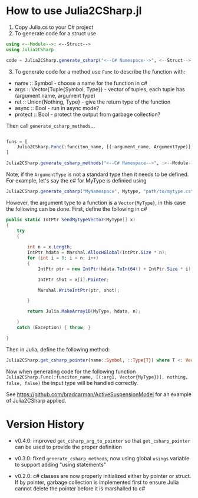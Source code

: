 # How to use Julia2CSharp.jl
1. Copy Julia.cs to your C# project
2. To generate code for a struct use 

```julia
using <--Module-->: <--Struct-->
using Julia2CSharp

code = Julia2CSharp.generate_csharp("<--C# Namespace-->", <--Struct-->, "path/to/outputclass.cs"); 
```

3. To generate code for a method use `Func` to describe the function with:

- name    :: Symbol - choose a name for the function in c#
- args    :: Vector{Tuple{Symbol, Type}} - vector of tuples, each tuple has (argument name, argument type)
- ret     :: Union{Nothing, Type} - give the return type of the function
- async   :: Bool - run in async mode?
- protect :: Bool - protect the output from garbage collection?

Then call `generate_csharp_methods`...

```julia

funs = [
    Julia2CSharp.Func(:funciton_name, [(:argument_name, ArgumentType)], nothing, false, false)    
]

Julia2CSharp.generate_csharp_methods("<--C# Namespace-->", :<--Module-->, funs, "path/to/ouputmethods.cs")
```

Note, if the `ArgumentType` is not a standard type then it needs to be defined.  For example, let's say the c# for MyType is definied using 

```julia
Julia2CSharp.generate_csharp("MyNamespace", Mytype, "path/to/mytype.cs")
```

However, the argument type to a function is a `Vector{MyType}`, in this case the following can be done.  First, define the following in c#

```c#
public static IntPtr SendMyTypeVector(MyType[] x)
{
    try
    {
        
        int n = x.Length;
        IntPtr hdata = Marshal.AllocHGlobal(IntPtr.Size * n);
        for (int i = 0; i < n; i++)
        {
            IntPtr ptr = new IntPtr(hdata.ToInt64() + IntPtr.Size * i);

            IntPtr shot = x[i].Pointer;

            Marshal.WriteIntPtr(ptr, shot);

        }

        return Julia.MakeArray1D(MyType, hdata, n);

    }
    catch (Exception) { throw; }

}
```

Then in Julia, define the following method:

```julia
Julia2CSharp.get_csharp_pointer(name::Symbol, ::Type{T}) where T <: Vector{MyType} = "SendMyTypeVector($name)"
```

Now when generating code for the following function `Julia2CSharp.Func(:funciton_name, [(:arg1, Vector{MyType})], nothing, false, false)` the input type will be handled correctly.


See https://github.com/bradcarman/ActiveSuspensionModel for an example of Julia2CSharp applied.

# Version History
- v0.4.0: improved `get_csharp_arg_to_pointer` so that `get_csharp_pointer` can be used to provide the proper definition

- v0.3.0: fixed `generate_csharp_methods`, now using global `usings` variable to support adding "using statements" 

- v0.2.0: c# classes are now properly initialized either by pointer or struct.  If by pointer, garbage collection is implemented first to ensure Julia cannot delete the pointer before it is marshalled to c#
